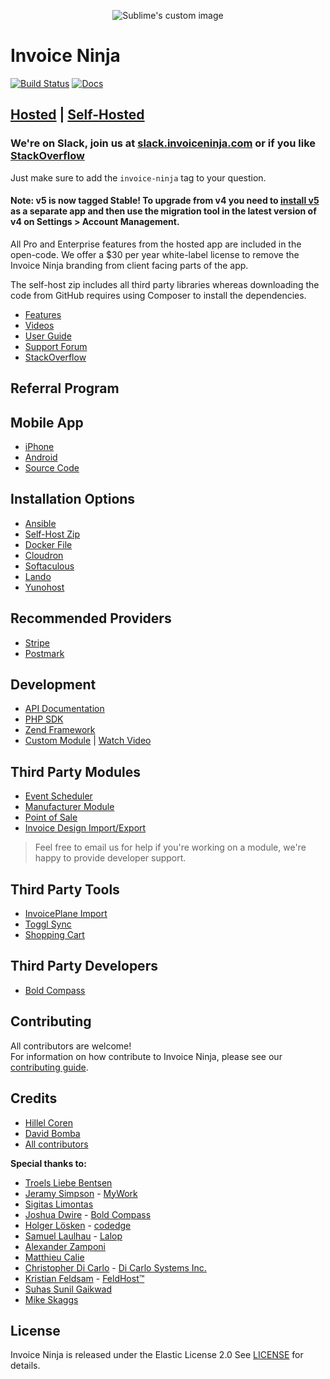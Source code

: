 <p align="center">
    <img src="https://raw.githubusercontent.com/hillelcoren/invoice-ninja/master/public/images/round_logo.png" alt="Sublime's custom image"/>
</p>

# Invoice Ninja

[![Build Status](https://travis-ci.org/invoiceninja/invoiceninja.svg?branch=master)](https://travis-ci.org/invoiceninja/invoiceninja)
[![Docs](https://readthedocs.org/projects/invoice-ninja/badge/?version=latest)](https://invoice-ninja.readthedocs.io/en/latest/?badge=latest)

## [Hosted](https://www.invoiceninja.com) | [Self-Hosted](https://www.invoiceninja.org)

### We're on Slack, join us at [slack.invoiceninja.com](http://slack.invoiceninja.com) or if you like [StackOverflow](https://stackoverflow.com/tags/invoice-ninja/)

Just make sure to add the `invoice-ninja` tag to your question.

#### Note: v5 is now tagged Stable! To upgrade from v4 you need to [install v5](https://invoiceninja.github.io/docs/self-host-installation/) as a separate app and then use the migration tool in the latest version of v4 on Settings > Account Management.

All Pro and Enterprise features from the hosted app are included in the open-code. We offer a $30 per year white-label license to remove the Invoice Ninja branding from client facing parts of the app.

The self-host zip includes all third party libraries whereas downloading the code from GitHub requires using Composer to install the dependencies.

* [Features](https://www.invoiceninja.com/invoicing-features/)
* [Videos](https://www.youtube.com/channel/UCXAHcBvhW05PDtWYIq7WDFA/videos)
* [User Guide](https://docs.invoiceninja.com/)
* [Support Forum](https://www.invoiceninja.com/forums/forum/support/)
* [StackOverflow](https://stackoverflow.com/tags/invoice-ninja/)

## Referral Program

## Mobile App
* [iPhone](https://itunes.apple.com/us/app/invoice-ninja/id1435514417?ls=1&mt=8)
* [Android](https://play.google.com/store/apps/details?id=com.invoiceninja.flutter)
* [Source Code](https://github.com/invoiceninja/flutter-mobile)

## Installation Options
* [Ansible](https://github.com/invoiceninja/ansible-installer)
* [Self-Host Zip](https://docs.invoiceninja.com/install.html)
* [Docker File](https://hub.docker.com/r/invoiceninja/invoiceninja/)
* [Cloudron](https://cloudron.io/store/com.invoiceninja.cloudronapp.html)
* [Softaculous](https://www.softaculous.com/apps/ecommerce/Invoice_Ninja)
* [Lando](https://github.com/invoiceninja/invoiceninja/issues/2880)
* [Yunohost](https://github.com/YunoHost-Apps/invoiceninja_ynh)

## Recommended Providers
* [Stripe](https://stripe.com/)
* [Postmark](https://postmarkapp.com/)

## Development
* [API Documentation](https://invoice-ninja.readthedocs.io/en/latest/api.html)
* [PHP SDK](https://github.com/invoiceninja/sdk-php)
* [Zend Framework](https://github.com/alexz707/InvoiceNinjaModule)
* [Custom Module](https://invoice-ninja.readthedocs.io/en/latest/custom_modules.html) | [Watch Video](https://www.youtube.com/watch?v=8jJ-PYuq85k)

## Third Party Modules
* [Event Scheduler](https://github.com/cytech/Scheduler-InvoiceNinja)
* [Manufacturer Module](https://github.com/dicarlosystems/manufacturer-invoiceninja)
* [Point of Sale](https://github.com/dicarlosystems/pointofsale-invoiceninja)
* [Invoice Design Import/Export](https://github.com/feyst/invoicedesignexport)

> Feel free to email us for help if you're working on a module, we're happy to provide developer support.

## Third Party Tools
* [InvoicePlane Import](https://github.com/turbo124/Plane2Ninja)
* [Toggl Sync](https://github.com/Matth--/toggl-invoiceninja-sync)
* [Shopping Cart](https://github.com/Scifabric/invoiceninjashoppingcart)

## Third Party Developers
* [Bold Compass](https://boldcompass.com/customize-invoice-ninja/)

## Contributing
All contributors are welcome!  
For information on how contribute to Invoice Ninja, please see our [contributing guide](CONTRIBUTING.md).

## Credits
* [Hillel Coren](https://hillelcoren.com/)
* [David Bomba](https://github.com/turbo124)
* [All contributors](https://github.com/invoiceninja/invoiceninja/graphs/contributors)

**Special thanks to:**
* [Troels Liebe Bentsen](https://github.com/tlbdk)
* [Jeramy Simpson](https://github.com/JeramyMywork) - [MyWork](https://www.mywork.com.au)
* [Sigitas Limontas](https://lt.linkedin.com/in/sigitaslimontas)
* [Joshua Dwire](https://github.com/joshuadwire) - [Bold Compass](https://boldcompass.com/)
* [Holger Lösken](https://github.com/codedge) - [codedge](http://codedge.de)
* [Samuel Laulhau](https://github.com/lalop) - [Lalop](http://lalop.co/)
* [Alexander Zamponi](https://github.com/alexz707)
* [Matthieu Calie](https://github.com/Matth--)
* [Christopher Di Carlo](https://github.com/dicarlosystems) - [Di Carlo Systems Inc.](https://www.dicarlosystems.ca)
* [Kristian Feldsam](https://github.com/feldsam) - [FeldHost™](https://www.feldhost.net)
* [Suhas Sunil Gaikwad](https://github.com/Suhas-Gaikwad)
* [Mike Skaggs](https://github.com/titan-fail)

## License
Invoice Ninja is released under the Elastic License 2.0
See [LICENSE](LICENSE) for details.
